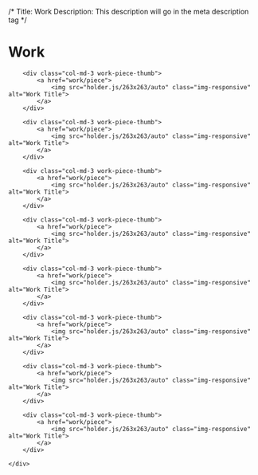 /*
Title: Work
Description: This description will go in the meta description tag
*/

<div class="page-header">
	<h1 class="text-center">Work</h1>
</div>

<div class="container">
	<div class="row">

		<div class="col-md-3 work-piece-thumb">
			<a href="work/piece">
				<img src="holder.js/263x263/auto" class="img-responsive" alt="Work Title">
			</a>
		</div>
		
		<div class="col-md-3 work-piece-thumb">
			<a href="work/piece">
				<img src="holder.js/263x263/auto" class="img-responsive" alt="Work Title">
			</a>
		</div>

		<div class="col-md-3 work-piece-thumb">
			<a href="work/piece">
				<img src="holder.js/263x263/auto" class="img-responsive" alt="Work Title">
			</a>
		</div>

		<div class="col-md-3 work-piece-thumb">
			<a href="work/piece">
				<img src="holder.js/263x263/auto" class="img-responsive" alt="Work Title">
			</a>
		</div>

		<div class="col-md-3 work-piece-thumb">
			<a href="work/piece">
				<img src="holder.js/263x263/auto" class="img-responsive" alt="Work Title">
			</a>
		</div>

		<div class="col-md-3 work-piece-thumb">
			<a href="work/piece">
				<img src="holder.js/263x263/auto" class="img-responsive" alt="Work Title">
			</a>
		</div>

		<div class="col-md-3 work-piece-thumb">
			<a href="work/piece">
				<img src="holder.js/263x263/auto" class="img-responsive" alt="Work Title">
			</a>
		</div>

		<div class="col-md-3 work-piece-thumb">
			<a href="work/piece">
				<img src="holder.js/263x263/auto" class="img-responsive" alt="Work Title">
			</a>
		</div>

	</div>
</div>